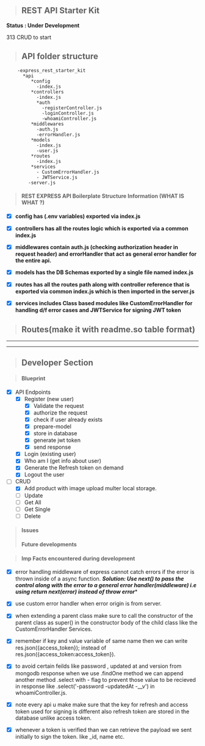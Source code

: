 > ## REST API Starter Kit

****Status : Under Development****

313 CRUD to start

> ## API folder structure

        -express_rest_starter_kit
          *api
             *config
               -index.js
             *controllers
               -index.js
               *auth
                 -registerController.js
                 -loginController.js
                 -whoamiController.js
             *middlewares
               -auth.js
               -errorHandler.js
             *models
               -index.js
               -user.js
             *routes
               -index.js
             *services
               - CustomErrorHandler.js
               - JWTService.js
            -server.js

> #### REST EXPRESS API Boilerplate Structure Information (WHAT IS WHAT ?)

- [x] ****config has (.env variables) exported via index.js****

- [x] ****controllers has all the routes logic which is exported via a common index.js****

- [x] ****middlewares contain auth.js (checking authorization header in request header) and errorHandler that act as general error handler for the entire api.****

- [x] ****models has the DB Schemas exported by a single file named index.js****

- [x] ****routes has all the routes path along with controller reference that is exported via common index.js which is then imported in the server.js****

- [x] ****services includes Class based modules like CustomErrorHandler for handling d/f error cases and JWTService for signing JWT token****

> ## Routes(make it with readme.so table format)

***
***

> ## Developer Section




> #### Blueprint

- [x] API Endpoints
  - [x] Register (new user)
    - [x] Validate the request
    - [x] authorize the request
    - [x] check if user already exists
    - [x] prepare-model
    - [x] store in database
    - [x] generate jwt token
    - [x] send response
  - [x] Login (existing user)
  - [x] Who am I (get info about user)
  - [x] Generate the Refresh token on demand
  - [x] Logout the user
- [ ] CRUD
  - [x] Add product with image upload multer local storage.      
  - [ ] Update
  - [ ] Get All
  - [ ] Get Single
  - [ ] Delete

> #### Issues
> #### Future developments

> #### Imp Facts encountered during development

- [x] error handling middleware of express cannot catch errors if the error is thrown inside of a async function.
***Solution: Use next() to pass the control along with the error to a general error handler(middleware) i.e using return next(error) instead of throw error****

- [x] use custom error handler when error origin is from server.
- [x] when extending a parent class make sure to call the constructor of the parent class as super() in the constructor body of the child class like the CustomErrorHandler Services.
- [x] remember if key and value variable of same name then we can write res.json({access_token}); instead of res.json({access_token:access_token}).
- [x] to avoid certain feilds like password , updated at and version from mongodb response when we use .findOne method we can append another method .select with - flag to prevent those value to be recieved in response like .select('-password -updatedAt -__v')
in whoamiController.js.
- [x] note every api u make make sure that the key for refresh and access token used for signing is different also refresh token are stored in the database unlike access token.
- [x] whenever a token is verified than we can retrieve the payload we sent initially to sign the token. like _id, name etc.
